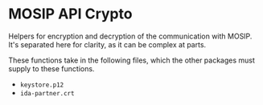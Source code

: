 # MOSIP API Crypto

Helpers for encryption and decryption of the communication with MOSIP. It's separated here for clarity, as it can be complex at parts.

These functions take in the following files, which the other packages must supply to these functions.

- `keystore.p12`
- `ida-partner.crt`
